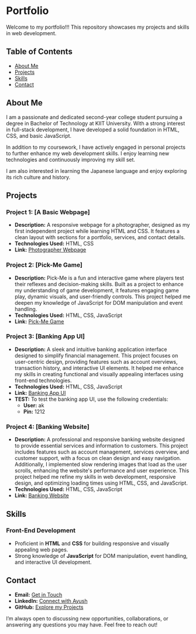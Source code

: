 # Portfolio

Welcome to my portfolio!!! This repository showcases my projects and skills in web development.

## Table of Contents

- [About Me](#about-me)
- [Projects](#projects)
- [Skills](#skills)
- [Contact](#contact)

## About Me

I am a passionate and dedicated second-year college student pursuing a degree in Bachelor of Technology at KIIT University. With a strong interest in full-stack development, I have developed a solid foundation in HTML, CSS, and basic JavaScript.

In addition to my coursework, I have actively engaged in personal projects to further enhance my web development skills. I enjoy learning new technologies and continuously improving my skill set.

I am also interested in learning the Japanese language and enjoy exploring its rich culture and history.

## Projects

### Project 1: [A Basic Webpage]

- **Description:** A responsive webpage for a photographer, designed as my first independent project while learning HTML and CSS. It features a clean layout with sections for a portfolio, services, and contact details.
- **Technologies Used:** HTML, CSS
- **Link:** [Photographer Webpage](https://maryu0.github.io/website/)

### Project 2: [Pick-Me Game]

- **Description:** Pick-Me is a fun and interactive game where players test their reflexes and decision-making skills. Built as a project to enhance my understanding of game development, it features engaging game play, dynamic visuals, and user-friendly controls. This project helped me deepen my knowledge of JavaScript for DOM manipulation and event handling.
- **Technologies Used:** HTML, CSS, JavaScript
- **Link:** [Pick-Me Game](https://maryu0.github.io/pick-me-game/)

### Project 3: [Banking App UI]

- **Description:** A sleek and intuitive banking application interface designed to simplify financial management. This project focuses on user-centric design, providing features such as account overviews, transaction history, and interactive UI elements. It helped me enhance my skills in creating functional and visually appealing interfaces using front-end technologies.
- **Technologies Used:** HTML, CSS, JavaScript
- **Link:** [Banking App UI](https://maryu0.github.io/Bankist-app/)
- **TEST:** To test the banking app UI, use the following credentials:
  - **User:** ak
  - **Pin:** 1212

### Project 4: [Banking Website]

- **Description:** A professional and responsive banking website designed to provide essential services and information to customers. This project includes features such as account management, services overview, and customer support, with a focus on clean design and easy navigation. Additionally, I implemented slow rendering images that load as the user scrolls, enhancing the website's performance and user experience. This project helped me refine my skills in web development, responsive design, and optimizing loading times using HTML, CSS, and JavaScript.
- **Technologies Used:** HTML, CSS, JavaScript
- **Link:** [Banking Website](https://maryu0.github.io/Bankist-website/)

## Skills

### Front-End Development

- Proficient in **HTML** and **CSS** for building responsive and visually appealing web pages.
- Strong knowledge of **JavaScript** for DOM manipulation, event handling, and interactive UI development.

## Contact

- **Email:** [Get in Touch](mailto:maryu3738@gmail.com)
- **LinkedIn:** [Connect with Ayush](https://www.linkedin.com/in/ayush-kumar-ab8a3a2ab/)
- **GitHub:** [Explore my Projects](https://github.com/maryu0/)

I’m always open to discussing new opportunities, collaborations, or answering any questions you may have. Feel free to reach out!
